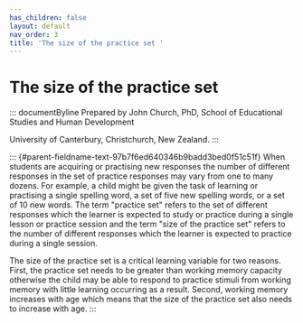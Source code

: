 ```yaml
---
has_children: false
layout: default
nav_order: 3
title: 'The size of the practice set '
---
```

# The size of the practice set 


::: documentByline
Prepared by John Church, PhD, School of Educational Studies and Human
Development

University of Canterbury, Christchurch, New Zealand.
:::

::: {#parent-fieldname-text-97b7f6ed640346b9badd3bed0f51c51f}
When students are acquiring or practising new responses the number of
different responses in the set of practice responses may vary from one
to many dozens. For example, a child might be given the task of learning
or practising a single spelling word, a set of five new spelling words,
or a set of 10 new words. The term "practice set" refers to the set of
different responses which the learner is expected to study or practice
during a single lesson or practice session and the term "size of the
practice set" refers to the number of different responses which the
learner is expected to practice during a single session.

The size of the practice set is a critical learning variable for two
reasons. First, the practice set needs to be greater than working memory
capacity otherwise the child may be able to respond to practice stimuli
from working memory with little learning occurring as a result. Second,
working memory increases with age which means that the size of the
practice set also needs to increase with age.
:::
